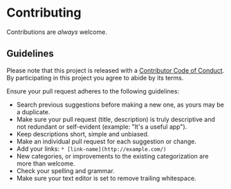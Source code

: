 # Contributing

Contributions are *always* welcome.

## Guidelines

Please note that this project is released with a [Contributor Code of Conduct](CODE_OF_CONDUCT.md). By participating in this project you agree to abide by its terms.

Ensure your pull request adheres to the following guidelines:
* Search previous suggestions before making a new one, as yours may be a duplicate.
* Make sure your pull request (title, description) is truly descriptive and not redundant or self-evident (example: "It's a useful app").
* Keep descriptions short, simple and unbiased.
* Make an individual pull request for each suggestion or change.
* Add your links: `* [link-name](http://example.com/)`
* New categories, or improvements to the existing categorization are more than welcome.
* Check your spelling and grammar.
* Make sure your text editor is set to remove trailing whitespace.
